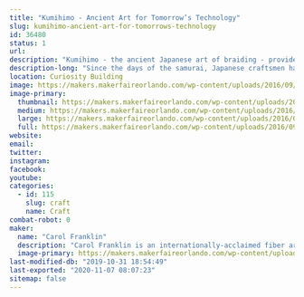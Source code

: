 ```yaml
---
title: "Kumihimo - Ancient Art for Tomorrow’s Technology"
slug: kumihimo-ancient-art-for-tomorrows-technology
id: 36480
status: 1
url: 
description: "Kumihimo - the ancient Japanese art of braiding - provides products for many modern applications. Try your hand at creating a braid using traditional equipment."
description-long: "Since the days of the samurai, Japanese craftsmen have used five types of custom stands to create a variety of braided cords that serve many different purposes. Learn more about both modern and ancient applications and try your hand at using the most basic of the five stands: the maru dai."
location: Curiosity Building
image: https://makers.makerfaireorlando.com/wp-content/uploads/2016/09/maru-dai.png
image-primary:
  thumbnail: https://makers.makerfaireorlando.com/wp-content/uploads/2016/09/maru-dai-150x150.png
  medium: https://makers.makerfaireorlando.com/wp-content/uploads/2016/09/maru-dai-300x201.png
  large: https://makers.makerfaireorlando.com/wp-content/uploads/2016/09/maru-dai.png
  full: https://makers.makerfaireorlando.com/wp-content/uploads/2016/09/maru-dai.png
website: 
email: 
twitter: 
instagram: 
facebook: 
youtube: 
categories:
  - id: 115
    slug: craft
    name: Craft
combat-robot: 0
maker:
  name: "Carol Franklin"
  description: "Carol Franklin is an internationally-acclaimed fiber artist and teacher living in Orlando, Florida. Practicing the ancient Japanese fiber craft of kumihimo (literally \"coming together of threads\") for nearly two decades, she has lectured, taught and exhibited work in Japan and throughout North America. Carol's work ranges from creating vivid images through joined braids to making rich jewelry combining silk, precious metals, glasswork and gems. Her teaching focuses on making this deeply Japanese form accessible to North American students. She is a Founding Member of the American Kumihimo Society and serves on its Advisory Council."
  image-primary: https://makers.makerfaireorlando.com/wp-content/uploads/2016/10/headshot.jpg
last-modified-db: "2019-10-31 18:54:49"
last-exported: "2020-11-07 08:07:23"
sitemap: false
---
```

